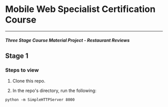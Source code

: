 # Mobile Web Specialist Certification Course
---
#### _Three Stage Course Material Project - Restaurant Reviews_

## Stage 1

### Steps to view

1. Clone this repo.

2. In the repo's directory, run the following:

`python -m SimpleHTTPServer 8000`




